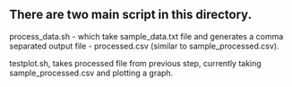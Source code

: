 ## There are two main script in this directory.

 process_data.sh - which take sample_data.txt file and generates a comma separated output file - processed.csv (similar to sample_processed.csv).
 
 testplot.sh, takes processed file from previous step, currently taking sample_processed.csv and plotting a graph. 









